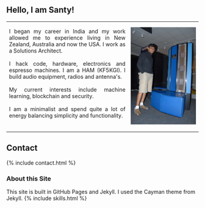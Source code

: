
## Hello, I am Santy!
<div>
<!-- Main intro section -->
<table class="main_page_table">
    <tr>
        <td>
            <p align = "justify">
            I began my career in India and my work allowed me to experience living in New Zealand, Australia and now the USA. I work as 
            a Solutions Architect.
            <br>
            <br>
             I hack code, hardware, electronics and espresso machines. I am a HAM (KF5KGI). I build audio equipment, radios and
             antenna's.
             <br>
             <br>
             My current interests include machine learning, blockchain and security. 
             <br>
             <br>
             I am a minimalist and spend quite a lot of energy balancing simplicity and functionality.
             <br>
             <br>
             </p>
        </td>
        <td>
        <img src = "/images/santy_cray.jpg">
        </td>
    </tr>
</table>

</div>

## Contact 

{% include contact.html %}

### About this Site

This site is built in GitHub Pages and Jekyll. I used the Cayman theme from Jekyll.
{% include skills.html %}
